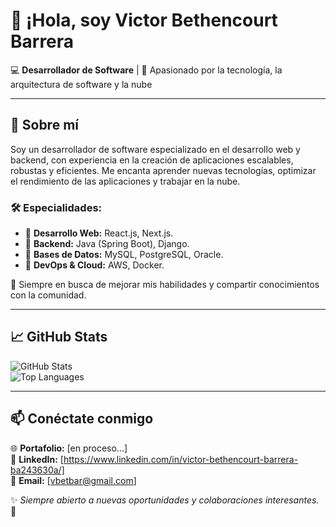# 👋 ¡Hola, soy Victor Bethencourt Barrera

💻 **Desarrollador de Software** | 🚀 Apasionado por la tecnología, la arquitectura de software y la nube  

---

## 🚀 Sobre mí  
Soy un desarrollador de software especializado en el desarrollo web y backend, con experiencia en la creación de aplicaciones escalables, robustas y eficientes. Me encanta aprender nuevas tecnologías, optimizar el rendimiento de las aplicaciones y trabajar en la nube.  

### 🛠 **Especialidades:**  
- 🔹 **Desarrollo Web:** React.js, Next.js.  
- 🔹 **Backend:** Java (Spring Boot), Django.  
- 🔹 **Bases de Datos:** MySQL, PostgreSQL, Oracle.  
- 🔹 **DevOps & Cloud:** AWS, Docker.  

📌 Siempre en busca de mejorar mis habilidades y compartir conocimientos con la comunidad.  

---

## 📈 GitHub Stats  
![GitHub Stats](https://github-readme-stats.vercel.app/api?username=Victorbb2699&show_icons=true&theme=radical)  
![Top Languages](https://github-readme-stats.vercel.app/api/top-langs/?username=Victorbb2699&layout=compact&theme=radical)  

---

## 📫 Conéctate conmigo  
🌐 **Portafolio:** [en proceso...]    
💼 **LinkedIn:** [https://www.linkedin.com/in/victor-bethencourt-barrera-ba243630a/]  
📧 **Email:** [vbetbar@gmail.com]  

✨ _Siempre abierto a nuevas oportunidades y colaboraciones interesantes._ 🚀  
